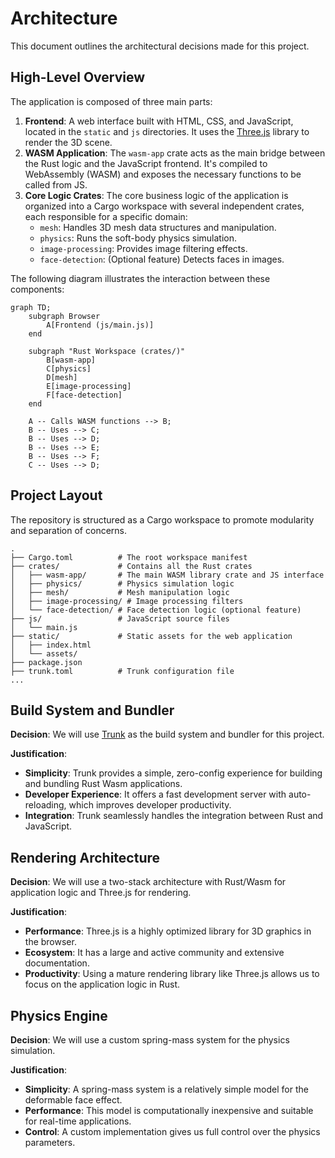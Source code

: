 # Architecture

This document outlines the architectural decisions made for this project.

## High-Level Overview

The application is composed of three main parts:

1.  **Frontend**: A web interface built with HTML, CSS, and JavaScript, located in the `static` and `js` directories. It uses the [Three.js](https://threejs.org/) library to render the 3D scene.
2.  **WASM Application**: The `wasm-app` crate acts as the main bridge between the Rust logic and the JavaScript frontend. It's compiled to WebAssembly (WASM) and exposes the necessary functions to be called from JS.
3.  **Core Logic Crates**: The core business logic of the application is organized into a Cargo workspace with several independent crates, each responsible for a specific domain:
    *   `mesh`: Handles 3D mesh data structures and manipulation.
    *   `physics`: Runs the soft-body physics simulation.
    *   `image-processing`: Provides image filtering effects.
    *   `face-detection`: (Optional feature) Detects faces in images.

The following diagram illustrates the interaction between these components:

```mermaid
graph TD;
    subgraph Browser
        A[Frontend (js/main.js)]
    end

    subgraph "Rust Workspace (crates/)"
        B[wasm-app]
        C[physics]
        D[mesh]
        E[image-processing]
        F[face-detection]
    end

    A -- Calls WASM functions --> B;
    B -- Uses --> C;
    B -- Uses --> D;
    B -- Uses --> E;
    B -- Uses --> F;
    C -- Uses --> D;
```

## Project Layout

The repository is structured as a Cargo workspace to promote modularity and separation of concerns.

```
.
├── Cargo.toml          # The root workspace manifest
├── crates/             # Contains all the Rust crates
│   ├── wasm-app/       # The main WASM library crate and JS interface
│   ├── physics/        # Physics simulation logic
│   ├── mesh/           # Mesh manipulation logic
│   ├── image-processing/ # Image processing filters
│   └── face-detection/ # Face detection logic (optional feature)
├── js/                 # JavaScript source files
│   └── main.js
├── static/             # Static assets for the web application
│   ├── index.html
│   └── assets/
├── package.json
├── trunk.toml          # Trunk configuration file
...
```

## Build System and Bundler

**Decision**: We will use [Trunk](https://trunkrs.dev/) as the build system and bundler for this project.

**Justification**:
- **Simplicity**: Trunk provides a simple, zero-config experience for building and bundling Rust Wasm applications.
- **Developer Experience**: It offers a fast development server with auto-reloading, which improves developer productivity.
- **Integration**: Trunk seamlessly handles the integration between Rust and JavaScript.

## Rendering Architecture

**Decision**: We will use a two-stack architecture with Rust/Wasm for application logic and Three.js for rendering.

**Justification**:
- **Performance**: Three.js is a highly optimized library for 3D graphics in the browser.
- **Ecosystem**: It has a large and active community and extensive documentation.
- **Productivity**: Using a mature rendering library like Three.js allows us to focus on the application logic in Rust.

## Physics Engine

**Decision**: We will use a custom spring-mass system for the physics simulation.

**Justification**:
- **Simplicity**: A spring-mass system is a relatively simple model for the deformable face effect.
- **Performance**: This model is computationally inexpensive and suitable for real-time applications.
- **Control**: A custom implementation gives us full control over the physics parameters.
